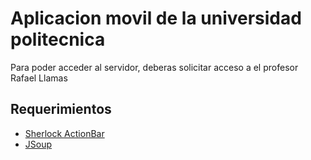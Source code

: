 Aplicacion movil de la universidad politecnica
=========

Para poder acceder al servidor, deberas solicitar acceso a el profesor Rafael Llamas

<h2>Requerimientos</h2>
<ul>
	<li><a href="http://actionbarsherlock.com/">Sherlock ActionBar</a></li>
	<li><a href="http://jsoup.org/download">JSoup</a></li>
</ul>